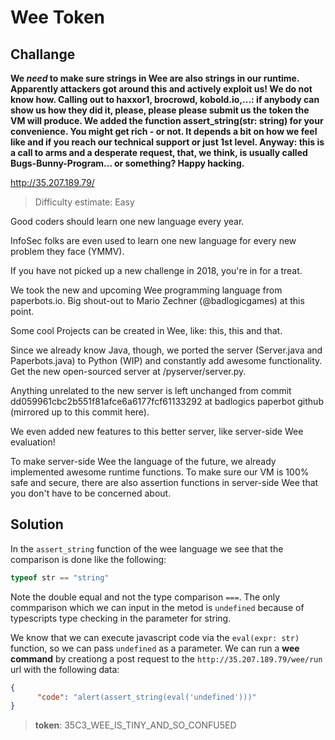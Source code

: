 # Wee Token

## Challange

**We _need_ to make sure strings in Wee are also strings in our runtime. Apparently attackers got around this and actively exploit us! We do not know how. Calling out to haxxor1, brocrowd, kobold.io,...: if anybody can show us how they did it, please, please please submit us the token the VM will produce. We added the function assert_string(str: string) for your convenience. You might get rich - or not. It depends a bit on how we feel like and if you reach our technical support or just 1st level. Anyway: this is a call to arms and a desperate request, that, we think, is usually called Bugs-Bunny-Program... or something? Happy hacking.**

http://35.207.189.79/

> Difficulty estimate: Easy

Good coders should learn one new language every year.

InfoSec folks are even used to learn one new language for every new problem they face (YMMV).

If you have not picked up a new challenge in 2018, you're in for a treat.

We took the new and upcoming Wee programming language from paperbots.io. Big shout-out to Mario Zechner (@badlogicgames) at this point.

Some cool Projects can be created in Wee, like: this, this and that.

Since we already know Java, though, we ported the server (Server.java and Paperbots.java) to Python (WIP) and constantly add awesome functionality. Get the new open-sourced server at /pyserver/server.py.

Anything unrelated to the new server is left unchanged from commit dd059961cbc2b551f81afce6a6177fcf61133292 at badlogics paperbot github (mirrored up to this commit here).

We even added new features to this better server, like server-side Wee evaluation!

To make server-side Wee the language of the future, we already implemented awesome runtime functions. To make sure our VM is 100% safe and secure, there are also assertion functions in server-side Wee that you don't have to be concerned about.

## Solution

In the `assert_string` function of the wee language we see that the comparison is done like the following:

```typescript
typeof str == "string"
```

Note the double equal and not the type comparison `===`. The only commparison which we can input in the metod is `undefined` because
of typescripts type checking in the parameter for string.

We know that we can execute javascript code via the `eval(expr: str)` function, so we can pass `undefined` as a parameter.
We can run a **wee command** by creationg a post request to the `http://35.207.189.79/wee/run` url with the following data:

```json
{
      "code": "alert(assert_string(eval('undefined')))"
}
```

> **token**: 35C3_WEE_IS_TINY_AND_SO_CONFU5ED

